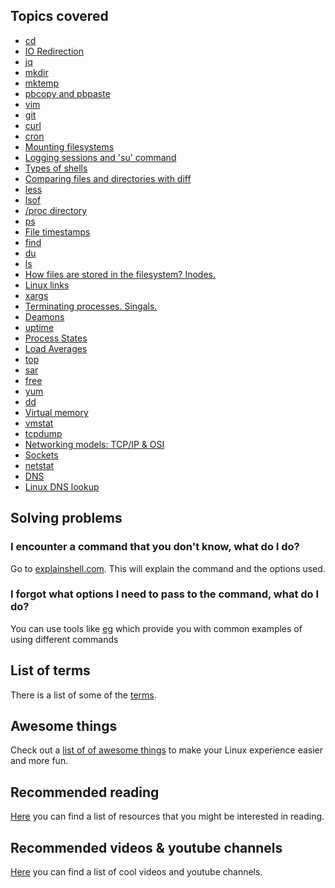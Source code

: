 ## Topics covered

* [cd](docs/cd.md)
* [IO Redirection](docs/io-redirection.md)
* [jq](docs/jq.md)
* [mkdir](docs/mkdir.md)
* [mktemp](docs/mktemp.md)
* [pbcopy and pbpaste](docs/pbcopy-pbpaste.md)
* [vim](docs/vim.md)
* [git](docs/git.md)
* [curl](docs/curl.md)
* [cron](docs/cron.md)
* [Mounting filesystems](docs/mount.md)
* [Logging sessions and 'su' command](docs/su.md)
* [Types of shells](docs/shells.md)
* [Comparing files and directories with diff](docs/diff.md)
* [less](docs/less.md)
* [lsof](docs/lsof.md)
* [/proc directory](docs/proc-directory.md)
* [ps](docs/ps.md)
* [File timestamps](docs/file-timestamps.md)
* [find](docs/find.md)
* [du](docs/du.md)
* [ls](docs/ls.md)
* [How files are stored in the filesystem? Inodes.](docs/inode.md)
* [Linux links](docs/links.md)
* [xargs](docs/xargs.md)
* [Terminating processes. Singals.](docs/kill.md)
* [Deamons](docs/deamons.md)
* [uptime](docs/uptime.md)
* [Process States](docs/process-states.md)
* [Load Averages](docs/load-averages.md)
* [top](docs/top.md)
* [sar](docs/sar.md)
* [free](docs/free.md)
* [yum](docs/yum.md)
* [dd](docs/dd.md)
* [Virtual memory](docs/virtual-memory.md)
* [vmstat](docs/vmstat.md)
* [tcpdump](docs/tcpdump.md)
* [Networking models: TCP/IP & OSI](docs/networking-models.md)
* [Sockets](docs/sockets.md)
* [netstat](docs/netstat.md)
* [DNS](docs/dns.md)
* [Linux DNS lookup](docs/dns-lookup-on-linux.md)

## Solving problems

### I encounter a command that you don't know, what do I do?

Go to [explainshell.com](https://explainshell.com/). This will explain the command and the options used.

### I forgot what options I need to pass to the command, what do I do?

You can use tools like [eg](https://github.com/srsudar/eg) which provide you with common examples of using different commands

## List of terms

There is a list of some of the [terms](docs/terms.md).

## Awesome things

Check out a [list of of awesome things](docs/awesome-things.md) to make your Linux experience easier and more fun.

## Recommended reading

[Here](docs/recommended-reading.md) you can find a list of resources that you might be interested in reading.

## Recommended videos & youtube channels

[Here](docs/videos.md) you can find a list of cool videos and youtube channels.
